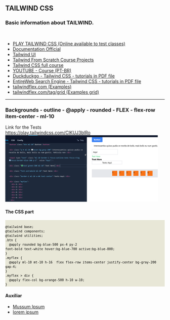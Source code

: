 <h2> TAILWIND CSS </h2>
<h3>Basic information about TAILWIND.</h3>
<br>
<ul>
<li>
<a href="https://play.tailwindcss.com/">PLAY TAILWIND CSS (Online available to test classes)</a></li>

<li><a href="https://v2.tailwindcss.com/docs">Documentation Official</a></li>
<li><a href="https://tailwindui.com/">Tailwind UI</a></li>
<li><a href="https://github.com/bradtraversy/tailwind-course-projects">Tailwind From Scratch Course Projects</a></li>
<li><a href="https://github.com/bkpecho/tailwind-css-course">Tailwind CSS full course</a></li>
<li>
<a href="https://www.youtube.com/playlist?list=PLcoYAcR89n-r1m-tMfV4qndrRWpT_rb9u">YOUTUBE - Course (PT-BR)</a></li>
<li>
<a href="https://duckduckgo.com/?q=tailwind+css+filetype%3Apdf&t=h_&ia=web">Duckduckgo - Tailwind CSS - tutorials in PDF file</a></li>
<li>
<a href="https://search.entireweb.com/search?engine=8&q=filetype%3Apdf+tailwind+css">EntireWeb Search Engine - Tailwind CSS - tutorials in PDF file</a></li>
<li><a href="https://tailwindflex.com">tailwindflex.com (Examples)</a></li>
<li><a href="https://tailwindflex.com/tag/grid">tailwindflex.com/tag/grid (Examples grid)</a></li> 
</ul>

<hr>
<h3>Backgrounds - outline - @apply - rounded - FLEX - flex-row item-center - ml-10</h3>
Link for the Tests<br>
<a href="https://play.tailwindcss.com/ClKUJ3blRo">https://play.tailwindcss.com/ClKUJ3blRo</a><br>
<img src="https://github.com/Xaobin/CoursesLearn/blob/main/All/Tailwind/imgs/ttt01.png?raw=true" weight="490" height="210"><br>
<h4>The CSS part</h4>
<small>
<div style="background-color:#e8e7d7; color:#000;">
<code>
@tailwind base;
@tailwind components;
@tailwind utilities;
.btn {
  @apply rounded bg-blue-500 px-4 py-2
font-bold text-white hover:bg-blue-700 active:bg-blue-800;
}
.myflex {
  @apply ml-10 mt-10 h-16  flex flex-row items-center justify-center bg-gray-200  gap-4;
}
.myflex > div {
  @apply flex-col bg-orange-500 h-10 w-10;
}
</code>
</div>
</small>

<h4>Auxiliar</h4>
<ul>
<li>
<a href="https://mussumipsum.com/">Mussum Ipsum</a></li>
<li>
<a href="https://www.lipsum.com/">lorem ipsum</a></li>
</ul>